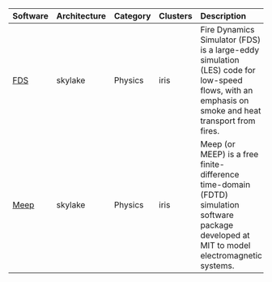 | Software                                                | Architecture   | Category       | Clusters    | Description                                                                                                                                       |
|:--------------------------------------------------------|:---------------|:---------------|:------------|:--------------------------------------------------------------------------------------------------------------------------------------------------|
| <p><a href=https://pages.nist.gov/fds-smv/>FDS</a></p>  | <p>skylake</p> | <p>Physics</p> | <p>iris</p> | Fire Dynamics Simulator (FDS) is a large-eddy simulation (LES) code for low-speed flows, with an emphasis on smoke and heat transport from fires. |
| <p><a href=http://github.com/stevengj/meep>Meep</a></p> | <p>skylake</p> | <p>Physics</p> | <p>iris</p> | Meep (or MEEP) is a free finite-difference time-domain (FDTD) simulation software package developed at MIT to model electromagnetic systems.      |